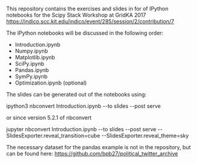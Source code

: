 This repository contains the exercises and slides in for of IPython notebooks
for the Scipy Stack Workshop at GridKA 2017
https://indico.scc.kit.edu/indico/event/285/session/2/contribution/7

The IPython notebooks will be discussed in the following order:
  * Introduction.ipynb
  * Numpy.ipynb
  * Matplotlib.ipynb
  * SciPy.ipynb
  * Pandas.ipynb
  * SymPy.ipynb
  * Optimization.ipynb (optional)
  
The slides can be generated out of the notebooks using:

ipython3 nbconvert Introduction.ipynb --to slides  --post serve

or since version 5.2.1 of nbconvert

jupyter nbconvert Introduction.ipynb --to slides --post serve --SlidesExporter.reveal_transition=cube --SlidesExporter.reveal_theme=sky


The necessary dataset for the pandas example is not in the repository,
but can be found here:
https://github.com/bpb27/political_twitter_archive
